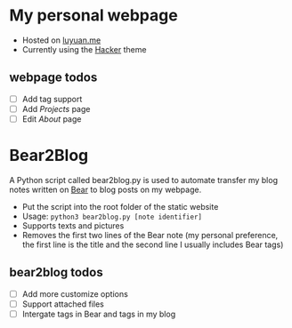 # My personal webpage
- Hosted on [luyuan.me](luyuan.me)
- Currently using the [Hacker](https://github.com/pages-themes/hacker) theme
## webpage todos
- [ ] Add tag support
- [ ] Add *Projects* page
- [ ] Edit *About* page

# Bear2Blog
A Python script called bear2blog.py is used to automate transfer my blog notes written on [Bear](bear.app) to blog posts on my webpage.
- Put the script into the root folder of the static website
- Usage: `python3 bear2blog.py [note identifier]`
- Supports texts and pictures
- Removes the first two lines of the Bear note (my personal preference, the first line is the title and the second line I usually includes Bear tags)
## bear2blog todos
- [ ] Add more customize options
- [ ] Support attached files
- [ ] Intergate tags in Bear and tags in my blog
